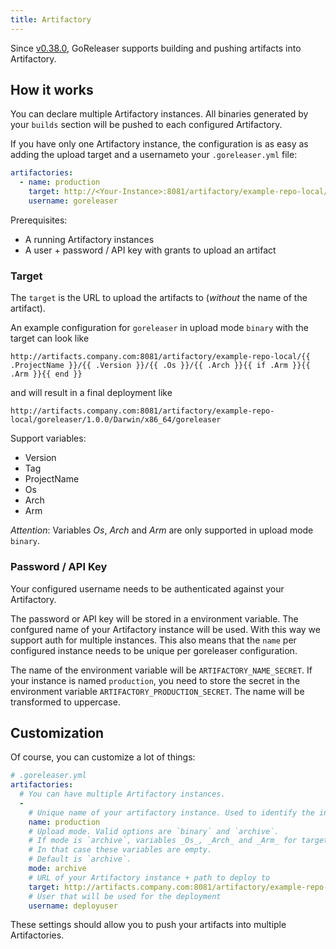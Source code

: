 ```yaml
---
title: Artifactory
---
```


Since [v0.38.0](https://github.com/goreleaser/goreleaser/releases/tag/v0.38.0),
GoReleaser supports building and pushing artifacts into Artifactory.

## How it works

You can declare multiple Artifactory instances. 
All binaries generated by your `builds` section will be pushed to
each configured Artifactory.

If you have only one Artifactory instance,
the configuration is as easy as adding the
upload target and a usernameto your `.goreleaser.yml` file:

```yaml
artifactories:
  - name: production
    target: http://<Your-Instance>:8081/artifactory/example-repo-local/{{ .ProjectName }}/{{ .Version }}/
    username: goreleaser
```

Prerequisites:

- A running Artifactory instances
- A user + password / API key with grants to upload an artifact

### Target

The `target` is the URL to upload the artifacts to (_without_ the name of the artifact).

An example configuration for `goreleaser` in upload mode `binary` with the target can look like

```
http://artifacts.company.com:8081/artifactory/example-repo-local/{{ .ProjectName }}/{{ .Version }}/{{ .Os }}/{{ .Arch }}{{ if .Arm }}{{ .Arm }}{{ end }}
```

and will result in a final deployment like

```
http://artifacts.company.com:8081/artifactory/example-repo-local/goreleaser/1.0.0/Darwin/x86_64/goreleaser
```

Support variables:

- Version
- Tag
- ProjectName
- Os
- Arch
- Arm

*Attention*: Variables _Os_, _Arch_ and _Arm_ are only supported in upload mode `binary`.

### Password / API Key

Your configured username needs to be authenticated against your Artifactory.

The password or API key will be stored in a environment variable.
The confgured name of your Artifactory instance will be used.
With this way we support auth for multiple instances.
This also means that the `name` per configured instance needs to be unique
per goreleaser configuration.

The name of the environment variable will be `ARTIFACTORY_NAME_SECRET`.
If your instance is named `production`, you need to store the secret in the
environment variable `ARTIFACTORY_PRODUCTION_SECRET`.
The name will be transformed to uppercase.

## Customization

Of course, you can customize a lot of things:

```yaml
# .goreleaser.yml
artifactories:
  # You can have multiple Artifactory instances.
  -
    # Unique name of your artifactory instance. Used to identify the instance
    name: production
    # Upload mode. Valid options are `binary` and `archive`.
    # If mode is `archive`, variables _Os_, _Arch_ and _Arm_ for target name are not supported.
    # In that case these variables are empty.
    # Default is `archive`.
    mode: archive
    # URL of your Artifactory instance + path to deploy to
    target: http://artifacts.company.com:8081/artifactory/example-repo-local/{{ .ProjectName }}/{{ .Version }}/
    # User that will be used for the deployment
    username: deployuser
```

These settings should allow you to push your artifacts into multiple Artifactories.
